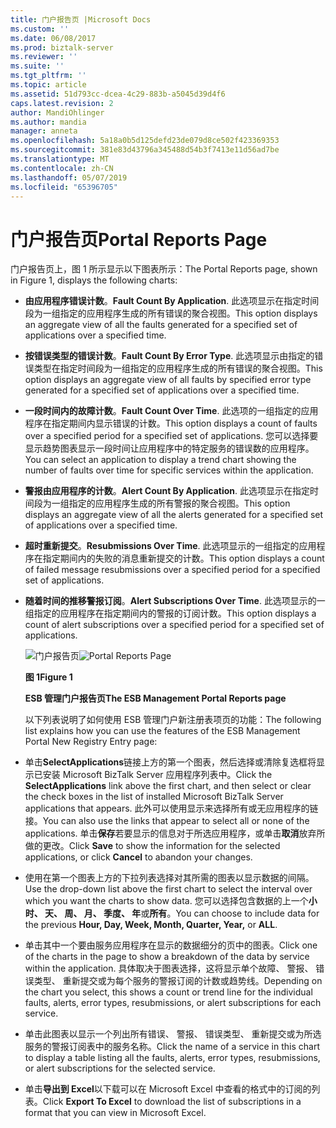 ```yaml
---
title: 门户报告页 |Microsoft Docs
ms.custom: ''
ms.date: 06/08/2017
ms.prod: biztalk-server
ms.reviewer: ''
ms.suite: ''
ms.tgt_pltfrm: ''
ms.topic: article
ms.assetid: 51d793cc-dcea-4c29-883b-a5045d39d4f6
caps.latest.revision: 2
author: MandiOhlinger
ms.author: mandia
manager: anneta
ms.openlocfilehash: 5a18a0b5d125defd23de079d8ce502f423369353
ms.sourcegitcommit: 381e83d43796a345488d54b3f7413e11d56ad7be
ms.translationtype: MT
ms.contentlocale: zh-CN
ms.lasthandoff: 05/07/2019
ms.locfileid: "65396705"
---
```

# <a name="portal-reports-page"></a><span data-ttu-id="67151-102">门户报告页</span><span class="sxs-lookup"><span data-stu-id="67151-102">Portal Reports Page</span></span>
<span data-ttu-id="67151-103">门户报告页上，图 1 所示显示以下图表所示：</span><span class="sxs-lookup"><span data-stu-id="67151-103">The Portal Reports page, shown in Figure 1, displays the following charts:</span></span>  

- <span data-ttu-id="67151-104">**由应用程序错误计数**。</span><span class="sxs-lookup"><span data-stu-id="67151-104">**Fault Count By Application**.</span></span> <span data-ttu-id="67151-105">此选项显示在指定时间段为一组指定的应用程序生成的所有错误的聚合视图。</span><span class="sxs-lookup"><span data-stu-id="67151-105">This option displays an aggregate view of all the faults generated for a specified set of applications over a specified time.</span></span>  

- <span data-ttu-id="67151-106">**按错误类型的错误计数**。</span><span class="sxs-lookup"><span data-stu-id="67151-106">**Fault Count By Error Type**.</span></span> <span data-ttu-id="67151-107">此选项显示由指定的错误类型在指定时间段为一组指定的应用程序生成的所有错误的聚合视图。</span><span class="sxs-lookup"><span data-stu-id="67151-107">This option displays an aggregate view of all faults by specified error type generated for a specified set of applications over a specified time.</span></span>  

- <span data-ttu-id="67151-108">**一段时间内的故障计数**。</span><span class="sxs-lookup"><span data-stu-id="67151-108">**Fault Count Over Time**.</span></span> <span data-ttu-id="67151-109">此选项的一组指定的应用程序在指定期间内显示错误的计数。</span><span class="sxs-lookup"><span data-stu-id="67151-109">This option displays a count of faults over a specified period for a specified set of applications.</span></span> <span data-ttu-id="67151-110">您可以选择要显示趋势图表显示一段时间让应用程序中的特定服务的错误数的应用程序。</span><span class="sxs-lookup"><span data-stu-id="67151-110">You can select an application to display a trend chart showing the number of faults over time for specific services within the application.</span></span>  

- <span data-ttu-id="67151-111">**警报由应用程序的计数**。</span><span class="sxs-lookup"><span data-stu-id="67151-111">**Alert Count By Application**.</span></span> <span data-ttu-id="67151-112">此选项显示在指定时间段为一组指定的应用程序生成的所有警报的聚合视图。</span><span class="sxs-lookup"><span data-stu-id="67151-112">This option displays an aggregate view of all the alerts generated for a specified set of applications over a specified time.</span></span>  

- <span data-ttu-id="67151-113">**超时重新提交**。</span><span class="sxs-lookup"><span data-stu-id="67151-113">**Resubmissions Over Time**.</span></span> <span data-ttu-id="67151-114">此选项显示的一组指定的应用程序在指定期间内的失败的消息重新提交的计数。</span><span class="sxs-lookup"><span data-stu-id="67151-114">This option displays a count of failed message resubmissions over a specified period for a specified set of applications.</span></span>  

- <span data-ttu-id="67151-115">**随着时间的推移警报订阅**。</span><span class="sxs-lookup"><span data-stu-id="67151-115">**Alert Subscriptions Over Time**.</span></span> <span data-ttu-id="67151-116">此选项显示的一组指定的应用程序在指定期间内的警报的订阅计数。</span><span class="sxs-lookup"><span data-stu-id="67151-116">This option displays a count of alert subscriptions over a specified period for a specified set of applications.</span></span>  

  <span data-ttu-id="67151-117">![门户报告页](../esb-toolkit/media/portalreportspage.gif "PortalReportsPage")</span><span class="sxs-lookup"><span data-stu-id="67151-117">![Portal Reports Page](../esb-toolkit/media/portalreportspage.gif "PortalReportsPage")</span></span>  

  <span data-ttu-id="67151-118">**图 1**</span><span class="sxs-lookup"><span data-stu-id="67151-118">**Figure 1**</span></span>  

  <span data-ttu-id="67151-119">**ESB 管理门户报告页**</span><span class="sxs-lookup"><span data-stu-id="67151-119">**The ESB Management Portal Reports page**</span></span>  

  <span data-ttu-id="67151-120">以下列表说明了如何使用 ESB 管理门户新注册表项页的功能：</span><span class="sxs-lookup"><span data-stu-id="67151-120">The following list explains how you can use the features of the ESB Management Portal New Registry Entry page:</span></span>  

- <span data-ttu-id="67151-121">单击**SelectApplications**链接上方的第一个图表，然后选择或清除复选框将显示已安装 Microsoft BizTalk Server 应用程序列表中。</span><span class="sxs-lookup"><span data-stu-id="67151-121">Click the **SelectApplications** link above the first chart, and then select or clear the check boxes in the list of installed Microsoft BizTalk Server applications that appears.</span></span> <span data-ttu-id="67151-122">此外可以使用显示来选择所有或无应用程序的链接。</span><span class="sxs-lookup"><span data-stu-id="67151-122">You can also use the links that appear to select all or none of the applications.</span></span> <span data-ttu-id="67151-123">单击**保存**若要显示的信息对于所选应用程序，或单击**取消**放弃所做的更改。</span><span class="sxs-lookup"><span data-stu-id="67151-123">Click **Save** to show the information for the selected applications, or click **Cancel** to abandon your changes.</span></span>  

- <span data-ttu-id="67151-124">使用在第一个图表上方的下拉列表选择对其所需的图表以显示数据的间隔。</span><span class="sxs-lookup"><span data-stu-id="67151-124">Use the drop-down list above the first chart to select the interval over which you want the charts to show data.</span></span> <span data-ttu-id="67151-125">您可以选择包含数据的上一个**小时、 天、 周、 月、 季度、 年**或**所有**。</span><span class="sxs-lookup"><span data-stu-id="67151-125">You can choose to include data for the previous **Hour, Day, Week, Month, Quarter, Year,** or **ALL**.</span></span>  

- <span data-ttu-id="67151-126">单击其中一个要由服务应用程序在显示的数据细分的页中的图表。</span><span class="sxs-lookup"><span data-stu-id="67151-126">Click one of the charts in the page to show a breakdown of the data by service within the application.</span></span> <span data-ttu-id="67151-127">具体取决于图表选择，这将显示单个故障、 警报、 错误类型、 重新提交或为每个服务的警报订阅的计数或趋势线。</span><span class="sxs-lookup"><span data-stu-id="67151-127">Depending on the chart you select, this shows a count or trend line for the individual faults, alerts, error types, resubmissions, or alert subscriptions for each service.</span></span>  

- <span data-ttu-id="67151-128">单击此图表以显示一个列出所有错误、 警报、 错误类型、 重新提交或为所选服务的警报订阅表中的服务名称。</span><span class="sxs-lookup"><span data-stu-id="67151-128">Click the name of a service in this chart to display a table listing all the faults, alerts, error types, resubmissions, or alert subscriptions for the selected service.</span></span>  

- <span data-ttu-id="67151-129">单击**导出到 Excel**以下载可以在 Microsoft Excel 中查看的格式中的订阅的列表。</span><span class="sxs-lookup"><span data-stu-id="67151-129">Click **Export To Excel** to download the list of subscriptions in a format that you can view in Microsoft Excel.</span></span>
